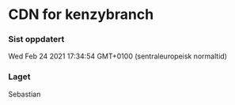 
# CDN for kenzybranch

### Sist oppdatert 
Wed Feb 24 2021 17:34:54 GMT+0100 (sentraleuropeisk normaltid)
### Laget 
Sebastian
